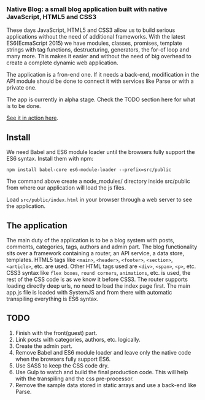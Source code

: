 ### Native Blog: a small blog application built with native JavaScript, HTML5 and CSS3

These days JavaScript, HTML5 and CSS3 allow us to build serious applications without the need of additional frameworks.
With the latest ES6(EcmaScript 2015) we have modules, classes, promises, template strings with tag functions, 
destructuring, generators, the for-of loop and many more. This makes it easier and without the need of big overhead to
create a complete dynamic web application.

The application is a fron-end one. If it needs a back-end, modification in the API module should be done to connect it 
with services like Parse or with a private one.

The app is currently in alpha stage. Check the TODO section here for what is to be done.

[See it in action here](https://native-blog.iliyan-trifonov.com "Native Blog").

## Install

We need Babel and ES6 module loader until the browsers fully support the ES6 syntax. Install them with npm:

    npm install babel-core es6-module-loader --prefix=src/public

The command above create a node_modules/ directory inside src/public from where our application will load the js files.

Load `src/public/index.html` in your browser through a web server to see the application.

## The application

The main duty of the application is to be a blog system with posts, comments, categories, tags, authors and admin part.
The blog functionality sits over a framework containing a router, an API service, a data store, templates.
HTML5 tags like `<main>`, `<header>`, `<footer>`, `<section>`, `<article>`, etc. are used. Other HTML tags used are 
`<div>`, `<span>`, `<p>`, etc.
CSS3 syntax like `flex boxes`, `round corners`, `animations`, etc. is used, the rest of the CSS code is as we know it 
before CSS3. The router supports loading directly deep urls, no need to load the index page first.
The main app.js file is loaded with SystemJS and from there with automatic transpiling everything is ES6 syntax.

## TODO

 1. Finish with the front(guest) part.
 2. Link posts with categories, authors, etc. logically.
 3. Create the admin part.
 4. Remove Babel and ES6 module loader and leave only the native code when the browsers fully support ES6.
 5. Use SASS to keep the CSS code dry.
 6. Use Gulp to watch and build the final production code. This will help with the transpiling and the css pre-processor.
 7. Remove the sample data stored in static arrays and use a back-end like Parse.
